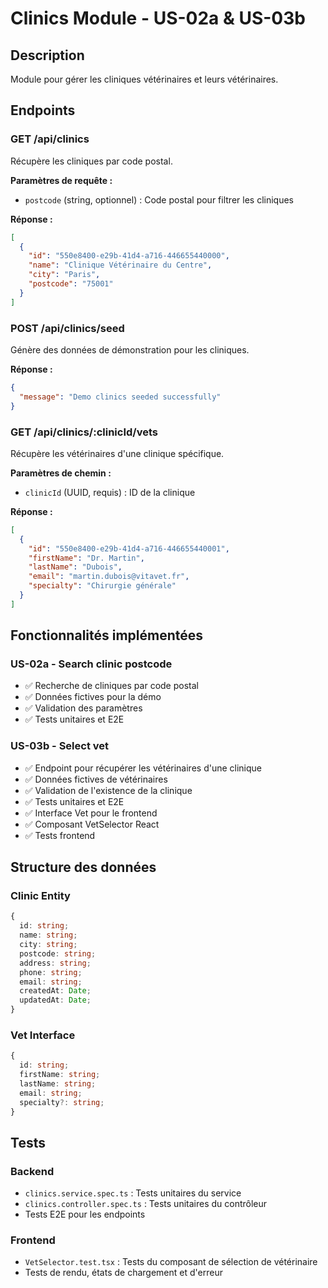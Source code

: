 # Clinics Module - US-02a & US-03b

## Description
Module pour gérer les cliniques vétérinaires et leurs vétérinaires.

## Endpoints

### GET /api/clinics
Récupère les cliniques par code postal.

**Paramètres de requête :**
- `postcode` (string, optionnel) : Code postal pour filtrer les cliniques

**Réponse :**
```json
[
  {
    "id": "550e8400-e29b-41d4-a716-446655440000",
    "name": "Clinique Vétérinaire du Centre",
    "city": "Paris",
    "postcode": "75001"
  }
]
```

### POST /api/clinics/seed
Génère des données de démonstration pour les cliniques.

**Réponse :**
```json
{
  "message": "Demo clinics seeded successfully"
}
```

### GET /api/clinics/:clinicId/vets
Récupère les vétérinaires d'une clinique spécifique.

**Paramètres de chemin :**
- `clinicId` (UUID, requis) : ID de la clinique

**Réponse :**
```json
[
  {
    "id": "550e8400-e29b-41d4-a716-446655440001",
    "firstName": "Dr. Martin",
    "lastName": "Dubois",
    "email": "martin.dubois@vitavet.fr",
    "specialty": "Chirurgie générale"
  }
]
```

## Fonctionnalités implémentées

### US-02a - Search clinic postcode
- ✅ Recherche de cliniques par code postal
- ✅ Données fictives pour la démo
- ✅ Validation des paramètres
- ✅ Tests unitaires et E2E

### US-03b - Select vet
- ✅ Endpoint pour récupérer les vétérinaires d'une clinique
- ✅ Données fictives de vétérinaires
- ✅ Validation de l'existence de la clinique
- ✅ Tests unitaires et E2E
- ✅ Interface Vet pour le frontend
- ✅ Composant VetSelector React
- ✅ Tests frontend

## Structure des données

### Clinic Entity
```typescript
{
  id: string;
  name: string;
  city: string;
  postcode: string;
  address: string;
  phone: string;
  email: string;
  createdAt: Date;
  updatedAt: Date;
}
```

### Vet Interface
```typescript
{
  id: string;
  firstName: string;
  lastName: string;
  email: string;
  specialty?: string;
}
```

## Tests

### Backend
- `clinics.service.spec.ts` : Tests unitaires du service
- `clinics.controller.spec.ts` : Tests unitaires du contrôleur
- Tests E2E pour les endpoints

### Frontend
- `VetSelector.test.tsx` : Tests du composant de sélection de vétérinaire
- Tests de rendu, états de chargement et d'erreur
